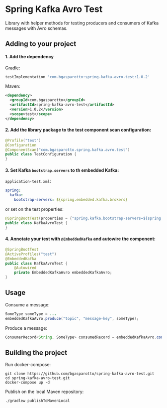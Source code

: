 # Spring Kafka Avro Test
Library with helper methods for testing producers and consumers of Kafka messages with Avro schemas.

## Adding to your project
#### 1. Add the dependency
Gradle:
```groovy
testImplementation 'com.bgasparotto:spring-kafka-avro-test:1.0.2'
```
Maven:
```xml
<dependency>
  <groupId>com.bgasparotto</groupId>
  <artifactId>spring-kafka-avro-test</artifactId>
  <version>1.0.2</version>
  <scope>test</scope>
</dependency>
```

#### 2. Add the library package to the test component scan configuration:
```java
@Profile("test")
@Configuration
@ComponentScan("com.bgasparotto.spring.kafka.avro.test")
public class TestConfiguration {
}
```

#### 3. Set Kafka `bootstrap.servers` to th embedded Kafka:
`application-test.xml`:
```yaml
spring:
  kafka:
    bootstrap-servers: ${spring.embedded.kafka.brokers}
```
or set on the test properties:
```java
@SpringBootTest(properties = {"spring.kafka.bootstrap-servers=${spring.embedded.kafka.brokers}"})
public class KafkaAvroTest {
}
```

#### 4. Annotate your test with `@EmbeddedKafka` and autowire the component:
```java
@SpringBootTest
@ActiveProfiles("test")
@EmbeddedKafka
public class KafkaAvroTest {
    @Autowired
    private EmbeddedKafkaAvro embeddedKafkaAvro;
}
```

## Usage
Consume a message:
```java
SomeType someType = ...
embeddedKafkaAvro.produce("topic", "message-key", someType);
```

Produce a message:
```java
ConsumerRecord<String, SomeType> consumedRecord = embeddedKafkaAvro.consumeOne("topic");
```

## Building the project
Run docker-compose:
```shell script
git clone https://github.com/bgasparotto/spring-kafka-avro-test.git
cd spring-kafka-avro-test.git
docker-compose up -d
```

Publish on the local Maven repository:
```shell script
./gradlew publishToMavenLocal
```
